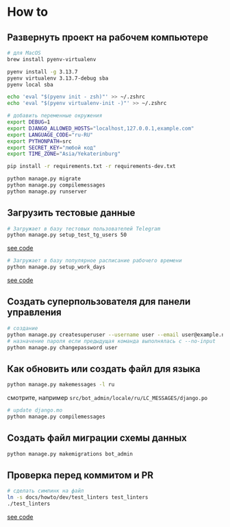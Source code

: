# How to

## Развернуть проект на рабочем компьютере

```bash
# для MacOS
brew install pyenv-virtualenv

pyenv install -g 3.13.7
pyenv virtualenv 3.13.7-debug sba
pyenv local sba

echo 'eval "$(pyenv init - zsh)"' >> ~/.zshrc
echo 'eval "$(pyenv virtualenv-init -)"' >> ~/.zshrc

# добавить переменные окружения
export DEBUG=1
export DJANGO_ALLOWED_HOSTS="localhost,127.0.0.1,example.com"
export LANGUAGE_CODE="ru-RU"
export PYTHONPATH=src
export SECRET_KEY="любой код"
export TIME_ZONE="Asia/Yekaterinburg"

pip install -r requirements.txt -r requirements-dev.txt

python manage.py migrate
python manage.py compilemessages
python manage.py runserver
```

## Загрузить тестовые данные

```bash
# Загружает в базу тестовых пользователей Telegram
python manage.py setup_test_tg_users 50
```

[see code](../../../src/bot_admin/management/commands/setup_test_tg_users.py)

```bash
# Загружает в базу популярное расписание рабочего времени
python manage.py setup_work_days
```

[see code](../../../src/bot_admin/management/commands/setup_work_days.py)

## Создать суперпользователя для панели управления

```bash
# создание
python manage.py createsuperuser --username user --email user@example.net
# назначение пароля если предыдущая команда выполнялась с --no-input
python manage.py changepassword user

```

## Как обновить или создать файл для языка

```bash
python manage.py makemessages -l ru
```

смотрите, например `src/bot_admin/locale/ru/LC_MESSAGES/django.po`

```bash
# update django.mo
python manage.py compilemessages
```

## Создать файл миграции схемы данных

```bash
python manage.py makemigrations bot_admin
```

## Проверка перед коммитом и PR

```bash
# сделать симлинк на файл
ln -s docs/howto/dev/test_linters test_linters
./test_linters
```

[see code](test_linters)
